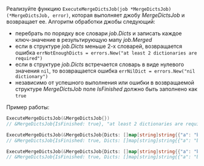 
Реализуйте функцию `ExecuteMergeDictsJob(job *MergeDictsJob) (*MergeDictsJob, error)`, которая выполняет джобу *MergeDictsJob* и возвращает ее. Алгоритм обработки джобы следующий:
- перебрать по порядку все словари *job.Dicts* и записать каждое ключ-значение в результирующую мапу *job.Merged*
- если в структуре *job.Dicts* меньше 2-х словарей, возвращается ошибка `errNotEnoughDicts = errors.New("at least 2 dictionaries are required")`
- если в структуре *job.Dicts* встречается словарь в виде нулевого значения `nil`, то возвращается ошибка `errNilDict = errors.New("nil dictionary")`
- независимо от успешного выполнения или ошибки в возвращаемой структуре *MergeDictsJob* поле *IsFinished* должно быть заполнено как `true`

Пример работы:

```go
ExecuteMergeDictsJob(&MergeDictsJob{})
// &MergeDictsJob{IsFinished: true}, "at least 2 dictionaries are required"

ExecuteMergeDictsJob(&MergeDictsJob{Dicts: []map[string]string{{"a": "b"}, nil}})
// &MergeDictsJob{IsFinished: true, Dicts: []map[string]string{{"a": "b"},nil}}, "nil dictionary"

ExecuteMergeDictsJob(&MergeDictsJob{Dicts: []map[string]string{{"a": "b"}, {"b": "c"}}})
// &MergeDictsJob{IsFinished: true, Dicts: []map[string]string{{"a": "b", "b": "c"}}}, nil
```
